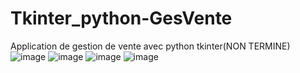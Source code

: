# Tkinter_python-GesVente
Application de gestion de vente avec python tkinter(NON TERMINE)
![image](https://github.com/MomoAy/Tkinter_python-GesVente/assets/120620847/c6deb010-2ee8-4a26-a6a5-abbda1f3b8d6)
![image](https://github.com/MomoAy/Tkinter_python-GesVente/assets/120620847/0ebe009a-831c-4b95-b6ec-8454fe6775a5)
![image](https://github.com/MomoAy/Tkinter_python-GesVente/assets/120620847/1e363226-27f5-447a-a51c-e90a68b04fff)
![image](https://github.com/MomoAy/Tkinter_python-GesVente/assets/120620847/51a654aa-26e0-4146-891c-65990656b2a5)

